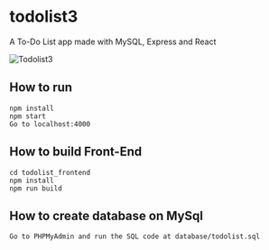 # todolist3
A To-Do List app made with MySQL, Express and React

![Todolist3](https://i.imgur.com/fdTQS42.png)

## How to run
```
npm install
npm start
Go to localhost:4000
```

## How to build Front-End

```
cd todolist_frontend
npm install
npm run build
```

## How to create database on MySql
```
Go to PHPMyAdmin and run the SQL code at database/todolist.sql
```
